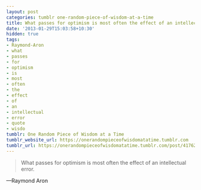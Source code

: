 ```yaml
---
layout: post
categories: tumblr one-random-piece-of-wisdom-at-a-time
title: What passes for optimism is most often the effect of an intellectual error.
date: '2013-01-29T15:03:58+10:30'
hidden: true
tags:
- Raymond-Aron
- what
- passes
- for
- optimism
- is
- most
- often
- the
- effect
- of
- an
- intellectual
- error
- quote
- wisdo
tumblr: One Random Piece of Wisdom at a Time
tumblr_website_url: https://onerandompieceofwisdomatatime.tumblr.com
tumblr_url: https://onerandompieceofwisdomatatime.tumblr.com/post/41762764200/what-passes-for-optimism-is-most-often-the-effect
---
```

> What passes for optimism is most often the effect of an intellectual error.

—Raymond Aron
